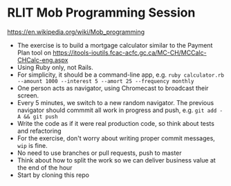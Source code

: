 # RLIT Mob Programming Session

https://en.wikipedia.org/wiki/Mob_programming

* The exercise is to build a mortgage calculator similar to the Payment Plan tool on https://itools-ioutils.fcac-acfc.gc.ca/MC-CH/MCCalc-CHCalc-eng.aspx
* Using Ruby only, not Rails.
* For simplicity, it should be a command-line app, e.g. `ruby calculator.rb --amount 1000 --interest 5 --amort 25 --frequency monthly`
* One person acts as navigator, using Chromecast to broadcast their screen.
* Every 5 minutes, we switch to a new random navigator. The previous navigator should commmit all work in progress and push, e.g. `git add -A && git push`
* Write the code as if it were real production code, so think about tests and refactoring
* For the exercise, don't worry about writing proper commit messages, `wip` is fine.
* No need to use branches or pull requests, push to master
* Think about how to split the work so we can deliver business value at the end of the hour
* Start by cloning this repo
